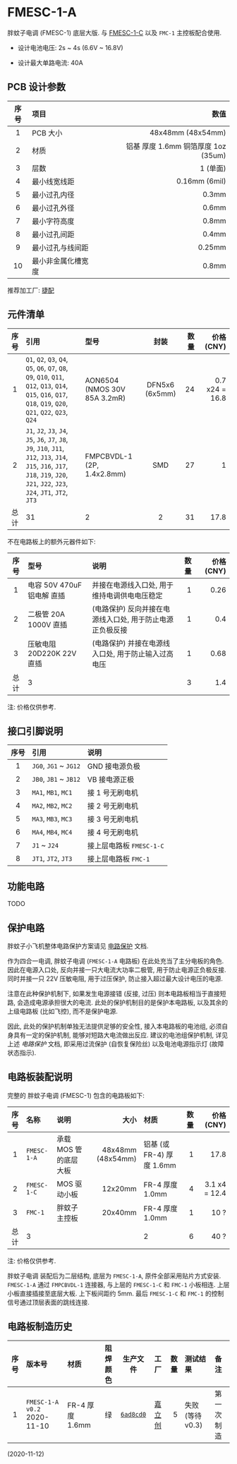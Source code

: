 # FMESC-1-A

胖蚊子电调 (FMESC-1) 底层大版.
与 [FMESC-1-C](../fmesc-1-c/) 以及 `FMC-1` 主控板配合使用.

+ 设计电池电压: 2s ~ 4s  (6.6V ~ 16.8V)

+ 设计最大单路电流: 40A


## PCB 设计参数

| 序号 | 项目 | 数值 |
| :--: | :-- | ---: |
| 1 | PCB 大小 | 48x48mm (48x54mm) |
| 2 | 材质 | 铝基 厚度 1.6mm 铜箔厚度 1oz (35um) |
| 3 | 层数 | 1 (单面) |
| 4 | 最小线宽线距 | 0.16mm (6mil) |
| 5 | 最小过孔内径 | 0.3mm |
| 6 | 最小过孔外径 | 0.6mm |
| 7 | 最小字符高度 | 0.8mm |
| 8 | 最小过孔间距 | 0.4mm |
| 9 | 最小过孔与线间距 | 0.25mm |
| 10 | 最小非金属化槽宽度 | 0.8mm |

推荐加工厂: [捷配](https://www.jiepei.com/)


## 元件清单

| 序号 | 引用 | 型号 | 封装 | 数量 | 价格 (CNY) |
| :--: | :-- | :--- | :--: | --: | ---------: |
| 1 | `Q1`, `Q2`, `Q3`, `Q4`, `Q5`, `Q6`, `Q7`, `Q8`, `Q9`, `Q10`, `Q11`, `Q12`, `Q13`, `Q14`, `Q15`, `Q16`, `Q17`, `Q18`, `Q19`, `Q20`, `Q21`, `Q22`, `Q23`, `Q24` | AON6504 (NMOS 30V 85A 3.2mR) | DFN5x6 (6x5mm) | 24 | 0.7 x24 = 16.8 |
| 2 | `J1`, `J2`, `J3`, `J4`, `J5`, `J6`, `J7`, `J8`, `J9`, `J10`, `J11`, `J12`, `J13`, `J14`, `J15`, `J16`, `J17`, `J18`, `J19`, `J20`, `J21`, `J22`, `J23`, `J24`, `JT1`, `JT2`, `JT3` | FMPCBVDL-1 (2P, 1.4x2.8mm) | SMD | 27 | 1 |
| 总计 | 31 | 2 | 2 | 31 | 17.8 |

不在电路板上的额外元器件如下:

| 序号 | 型号 | 说明 | 数量 | 价格 (CNY) |
| :--: | :-- | :--- | ---: | ---------: |
| 1 | 电容 50V 470uF 铝电解 直插 | 并接在电源线入口处, 用于维持电调供电电压稳定 | 1 | 0.26 |
| 2 | 二极管 20A 1000V 直插 | (电路保护) 反向并接在电源线入口处, 用于防止电源正负极反接 | 1 | 0.4 |
| 3 | 压敏电阻 20D220K 22V 直插 | (电路保护) 并接在电源线入口处, 用于防止输入过高电压 | 1 | 0.68 |
| 总计 | 3 | | 3 | 1.4 |

注: 价格仅供参考.


## 接口引脚说明

| 序号 | 引用 | 说明 |
| :--: | :-- | :--- |
| 1 | `JG0`, `JG1` ~ `JG12` | GND 接电源负极 |
| 2 | `JB0`, `JB1` ~ `JB12` | VB 接电源正极 |
| 3 | `MA1`, `MB1`, `MC1` | 接 1 号无刷电机 |
| 4 | `MA2`, `MB2`, `MC2` | 接 2 号无刷电机 |
| 5 | `MA3`, `MB3`, `MC3` | 接 3 号无刷电机 |
| 6 | `MA4`, `MB4`, `MC4` | 接 4 号无刷电机 |
| 7 | `J1` ~ `J24` | 接上层电路板 `FMESC-1-C` |
| 8 | `JT1`, `JT2`, `JT3` | 接上层电路板 `FMC-1` |


## 功能电路

TODO


## 保护电路

胖蚊子小飞机整体电路保护方案请见 [电路保护](../../fm01/circuit_protect.md) 文档.

作为四合一电调, 胖蚊子电调 (`FMESC-1-A` 电路板) 在此处充当了主分电板的角色.
因此在电源入口处, 反向并接一只大电流大功率二极管, 用于防止电源正负极反接.
同时并接一只 22V 压敏电阻, 用于过压保护, 防止接入超过最大设计电压的电源.

注意在此种保护机制下, 如果发生电源接错 (反接, 过压) 则本电路板相当于直接短路, 会造成电源承担很大的电流.
此处的保护机制目的是保护本电路板, 以及其余的上级电路板 (比如飞控), 而不是保护电源.

因此, 此处的保护机制单独无法提供足够的安全性, 接入本电路板的电池组, 必须自身具有一定的保护机制, 能够对短路大电流做出反应.
建议的电池组保护机制, 详见上述 *电路保护* 文档, 即采用过流保护 (自恢复保险丝) 以及电池电源指示灯 (故障状态指示).


## 电路板装配说明

完整的 胖蚊子电调 (FMESC-1) 包含的电路板如下:

| 序号 | 名称 | 说明 | 大小 | 材质 | 数量 | 价格 (CNY) |
| :--: | :-- | :--- | ---: | :--- | --: | ---------: |
| 1 | `FMESC-1-A` | 承载 MOS 管的底层大板 | 48x48mm (48x54mm) | 铝基 (或 FR-4) 厚度 1.6mm | 1 | 17.8 |
| 2 | `FMESC-1-C` | MOS 驱动小板 | 12x20mm | FR-4 厚度 1.0mm | 4 | 3.1 x4 = 12.4 |
| 3 | `FMC-1` | 胖蚊子主控板 | 20x40mm | FR-4 厚度 1.0mm | 1 | 10 ? |
| 总计 | 3 | | | 2 | 6 | 40 ? |

注: 价格仅供参考.

胖蚊子电调 装配后为二层结构, 底层为 `FMESC-1-A`, 原件全部采用贴片方式安装.
`FMESC-1-A` 通过 `FMPCBVDL-1` 连接器, 与上层的 `FMESC-1-C` 和 `FMC-1` 小板相连.
上层小板直接插接至底层大板.  上下板间距约 5mm.
最后 `FMESC-1-C` 和 `FMC-1` 的控制信号通过顶层表面的跳线连接.


## 电路板制造历史

| 序号 | 版本号 | 材质 | 阻焊颜色 | 生产文件 | 工厂 | 数量 | 测试结果 | 备注 |
| :--: | :---- | :--- | :-----: | :-----: | :--: | --: | :------ | :--- |
| 1 | `FMESC-1-A v0.2` 2020-11-10 | FR-4 厚度 1.6mm | 绿 | [`6ad8cd0`](https://github.com/sceext2/fm01/tree/6ad8cd0d3cc3d302504e62683a5e1323266cda7f/doc/kicad/fmesc-1-a/dist) | [嘉立创](https://www.jlc.com/) | 5 | 失败 (等待 v0.3) | 第一次制造 |

(2020-11-12)
